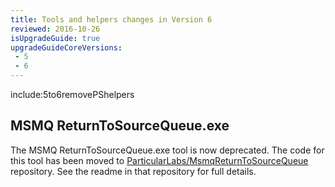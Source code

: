 ```yaml
---
title: Tools and helpers changes in Version 6
reviewed: 2016-10-26
isUpgradeGuide: true
upgradeGuideCoreVersions:
 - 5
 - 6
---
```



include:5to6removePShelpers



## MSMQ ReturnToSourceQueue.exe

The MSMQ ReturnToSourceQueue.exe tool is now deprecated. The code for this tool has been moved to [ParticularLabs/MsmqReturnToSourceQueue](https://github.com/ParticularLabs/MsmqReturnToSourceQueue) repository. See the readme in that repository for full details.
